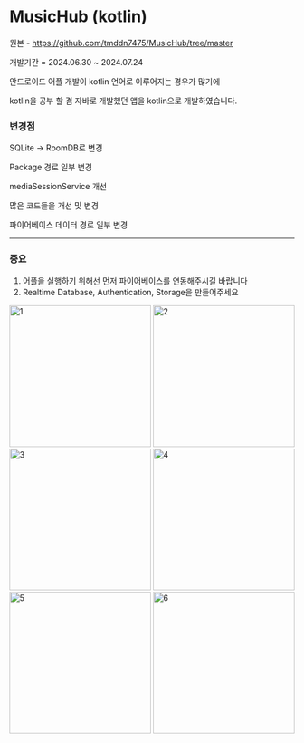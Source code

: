 # MusicHub (kotlin)

원본 - https://github.com/tmddn7475/MusicHub/tree/master

개발기간 = 2024.06.30 ~ 2024.07.24

안드로이드 어플 개발이 kotlin 언어로 이루어지는 경우가 많기에 

kotlin을 공부 할 겸 자바로 개발했던 앱을 kotlin으로 개발하였습니다. 


### 변경점

SQLite -> RoomDB로 변경

Package 경로 일부 변경

mediaSessionService 개선

많은 코드들을 개선 및 변경

파이어베이스 데이터 경로 일부 변경

***********************************
### 중요

1. 어플을 실행하기 위해선 먼저 파이어베이스를 연동해주시길 바랍니다
2. Realtime Database, Authentication, Storage을 만들어주세요
   
<img width="250" alt="1" src="https://github.com/user-attachments/assets/dde87610-c257-439c-8817-16a6852de2f4">
<img width="250" alt="2" src="https://github.com/user-attachments/assets/20406ed2-65fb-483d-970a-d0166c429d32">
<img width="250" alt="3" src="https://github.com/user-attachments/assets/4d2a9253-5525-4de2-8463-161ad125a1f7">
<img width="250" alt="4" src="https://github.com/user-attachments/assets/c5456356-f5b8-4be5-9aa9-8ab2f8090731">
<img width="250" alt="5" src="https://github.com/user-attachments/assets/af2f9842-5ffa-41d6-a021-7e9c4359a4a0">
<img width="250" alt="6" src="https://github.com/user-attachments/assets/a65a46db-af06-4efa-a578-a44ba045d474">

